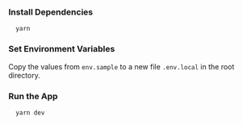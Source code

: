 ### Install Dependencies
```
  yarn
```

### Set Environment Variables

Copy the values from `env.sample` to a new file `.env.local` in the root directory.

### Run the App

```
  yarn dev
```